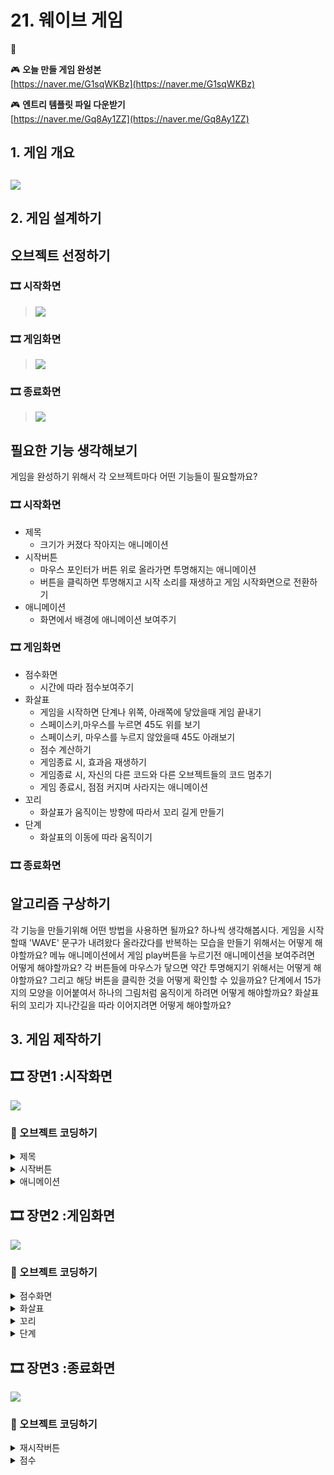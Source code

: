 # 21. 웨이브 게임 

🚩 

🎮  **오늘 만들 게임 완성본**   
[https://naver.me/G1sqWKBz](https://naver.me/G1sqWKBz) 

🎮  **엔트리 템플릿 파일 다운받기**   
[https://naver.me/Gq8Ay1ZZ](https://naver.me/Gq8Ay1ZZ)

## 1. 게임 개요
![](img/21_웨이브게임/0.gif)
- 

## 2. 게임 설계하기



## 오브젝트 선정하기 

### 🎞️ 시작화면 
> ![](img/21_웨이브게임/26.png)

### 🎞️ 게임화면 
> ![](img/21_웨이브게임/27.png)
  
### 🎞️ 종료화면 
> ![](img/21_웨이브게임/28.png)
  

## 필요한 기능 생각해보기

게임을 완성하기 위해서 각 오브젝트마다 어떤 기능들이 필요할까요?

### 🎞️ 시작화면 

- 제목 
  - 크기가 커졌다 작아지는 애니메이션
- 시작버튼
  - 마우스 포인터가 버튼 위로 올라가면 투명해지는 애니메이션 
  - 버튼을 클릭하면 투명해지고 시작 소리를 재생하고 게임 시작화면으로 전환하기 
- 애니메이션 
  - 화면에서 배경에 애니메이션 보여주기

### 🎞️ 게임화면 

- 점수화면 
  - 시간에 따라 점수보여주기 
- 화살표 
  - 게임을 시작하면 단계나 위쪽, 아래쪽에 닿았을때 게임 끝내기
  - 스페이스키,마우스를 누르면 45도 위를 보기
  - 스페이스키, 마우스를 누르지 않았을때 45도 아래보기
  - 점수 계산하기
  - 게임종료 시, 효과음 재생하기
  - 게임종료 시, 자신의 다른 코드와 다른 오브젝트들의 코드 멈추기 
  - 게임 종료시, 점점 커지며 사라지는 애니메이션 
- 꼬리 
  - 화살표가 움직이는 방향에 따라서 꼬리 길게 만들기
- 단계 
  - 화살표의 이동에 따라 움직이기 

  
### 🎞️ 종료화면 


## 알고리즘 구상하기 

각 기능을 만들기위해 어떤 방법을 사용하면 될까요? 하나씩 생각해봅시다.
게임을 시작할때 'WAVE' 문구가 내려왔다 올라갔다를 반복하는 모습을 만들기 위해서는 어떻게 해야할까요?
메뉴 애니메이션에서 게임 play버튼을 누르기전 애니메이션을 보여주려면 어떻게 해야할까요?
각 버튼들에 마우스가 닿으면 약간 투명해지기 위해서는 어떻게 해야할까요? 그리고 해당 버튼을 클릭한 것을 어떻게 확인할 수 있을까요?
단계에서 15가지의 모양을 이어붙여서 하나의 그림처럼 움직이게 하려면 어떻게 해야할까요?
화살표 뒤의 꼬리가 지나간길을 따라 이어지려면 어떻게 해야할까요?


## 3. 게임 제작하기

## 🎞️ 장면1 :시작화면 
![](img/21_웨이브게임/1.png)
### 🧩 오브젝트 코딩하기

<details>
<summary> 제목 </summary>

![](img/21_웨이브게임/4.png)

![](img/21_웨이브게임/7.png)

![](img/21_웨이브게임/8.png)

</details>

<details>
<summary> 시작버튼 </summary>

![](img/21_웨이브게임/5.png)

![](img/21_웨이브게임/9.png)

![](img/21_웨이브게임/10.png)

</details>

<details>
<summary> 애니메이션 </summary>

![](img/21_웨이브게임/6.png)

![](img/21_웨이브게임/11.png)

![](img/21_웨이브게임/12.png)

</details>

## 🎞️ 장면2 :게임화면 
![](img/21_웨이브게임/2.png)

### 🧩 오브젝트 코딩하기
<details>
<summary> 점수화면 </summary>

![](img/21_웨이브게임/13.png)

![](img/21_웨이브게임/14.png)

![](img/21_웨이브게임/15.png)

</details>

<details>
<summary> 화살표 </summary>

![](img/21_웨이브게임/17.png)

![](img/21_웨이브게임/18.png)

![](img/21_웨이브게임/29.png)

</details>

<details>
<summary> 꼬리 </summary>

![](img/21_웨이브게임/20.png)

![](img/21_웨이브게임/19.png)


</details>

<details>
<summary> 단계 </summary>

![](img/21_웨이브게임/21.png)
![](img/21_웨이브게임/22.png)

</details>





## 🎞️ 장면3 :종료화면 
![](img/21_웨이브게임/3.png)

### 🧩 오브젝트 코딩하기

<details>
<summary> 재시작버튼 </summary>

![](img/21_웨이브게임/23.png)

![](img/21_웨이브게임/24.png)

</details>

<details>
<summary> 점수 </summary>

![](img/21_웨이브게임/25.png)

</details>

